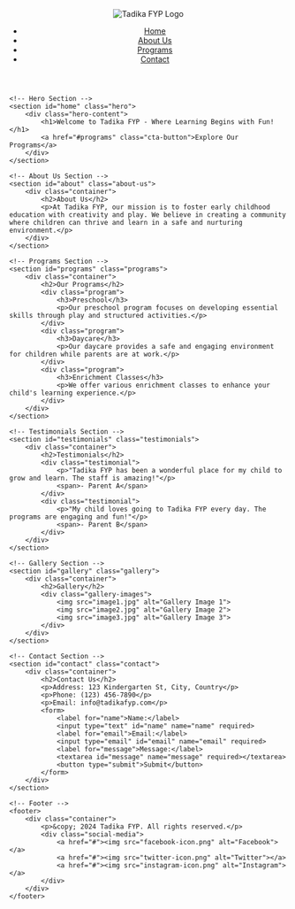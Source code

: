 <!DOCTYPE html>
<html lang="en">
<head>
    <meta charset="UTF-8">
    <meta name="viewport" content="width=device-width, initial-scale=1.0">
    <title>Tadika FYP</title>
    <link rel="stylesheet" href="styles.css">
</head>
<body>
    <!-- Header Section -->
    <header>
        <div class="container">
            <img src="logo.png" alt="Tadika FYP Logo" class="logo">
            <nav>
                <ul>
                    <li><a href="#home">Home</a></li>
                    <li><a href="#about">About Us</a></li>
                    <li><a href="#programs">Programs</a></li>
                    <li><a href="#contact">Contact</a></li>
                </ul>
            </nav>
        </div>
    </header>

    <!-- Hero Section -->
    <section id="home" class="hero">
        <div class="hero-content">
            <h1>Welcome to Tadika FYP - Where Learning Begins with Fun!</h1>
            <a href="#programs" class="cta-button">Explore Our Programs</a>
        </div>
    </section>

    <!-- About Us Section -->
    <section id="about" class="about-us">
        <div class="container">
            <h2>About Us</h2>
            <p>At Tadika FYP, our mission is to foster early childhood education with creativity and play. We believe in creating a community where children can thrive and learn in a safe and nurturing environment.</p>
        </div>
    </section>

    <!-- Programs Section -->
    <section id="programs" class="programs">
        <div class="container">
            <h2>Our Programs</h2>
            <div class="program">
                <h3>Preschool</h3>
                <p>Our preschool program focuses on developing essential skills through play and structured activities.</p>
            </div>
            <div class="program">
                <h3>Daycare</h3>
                <p>Our daycare provides a safe and engaging environment for children while parents are at work.</p>
            </div>
            <div class="program">
                <h3>Enrichment Classes</h3>
                <p>We offer various enrichment classes to enhance your child's learning experience.</p>
            </div>
        </div>
    </section>

    <!-- Testimonials Section -->
    <section id="testimonials" class="testimonials">
        <div class="container">
            <h2>Testimonials</h2>
            <div class="testimonial">
                <p>"Tadika FYP has been a wonderful place for my child to grow and learn. The staff is amazing!"</p>
                <span>- Parent A</span>
            </div>
            <div class="testimonial">
                <p>"My child loves going to Tadika FYP every day. The programs are engaging and fun!"</p>
                <span>- Parent B</span>
            </div>
        </div>
    </section>

    <!-- Gallery Section -->
    <section id="gallery" class="gallery">
        <div class="container">
            <h2>Gallery</h2>
            <div class="gallery-images">
                <img src="image1.jpg" alt="Gallery Image 1">
                <img src="image2.jpg" alt="Gallery Image 2">
                <img src="image3.jpg" alt="Gallery Image 3">
            </div>
        </div>
    </section>

    <!-- Contact Section -->
    <section id="contact" class="contact">
        <div class="container">
            <h2>Contact Us</h2>
            <p>Address: 123 Kindergarten St, City, Country</p>
            <p>Phone: (123) 456-7890</p>
            <p>Email: info@tadikafyp.com</p>
            <form>
                <label for="name">Name:</label>
                <input type="text" id="name" name="name" required>
                <label for="email">Email:</label>
                <input type="email" id="email" name="email" required>
                <label for="message">Message:</label>
                <textarea id="message" name="message" required></textarea>
                <button type="submit">Submit</button>
            </form>
        </div>
    </section>

    <!-- Footer -->
    <footer>
        <div class="container">
            <p>&copy; 2024 Tadika FYP. All rights reserved.</p>
            <div class="social-media">
                <a href="#"><img src="facebook-icon.png" alt="Facebook"></a>
                <a href="#"><img src="twitter-icon.png" alt="Twitter"></a>
                <a href="#"><img src="instagram-icon.png" alt="Instagram"></a>
            </div>
        </div>
    </footer>
</body>
</html>
